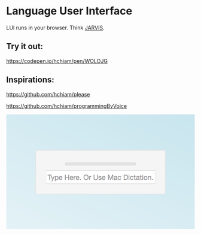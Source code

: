 # Language User Interface
LUI runs in your browser. Think [JARVIS](http://marvel-movies.wikia.com/wiki/J.A.R.V.I.S.).

## Try it out:
https://codepen.io/hchiam/pen/WOLOJG

## Inspirations:
https://github.com/hchiam/please

https://github.com/hchiam/programmingByVoice

![screenshot](https://github.com/hchiam/language-user-interface/blob/master/screenshot.png)
